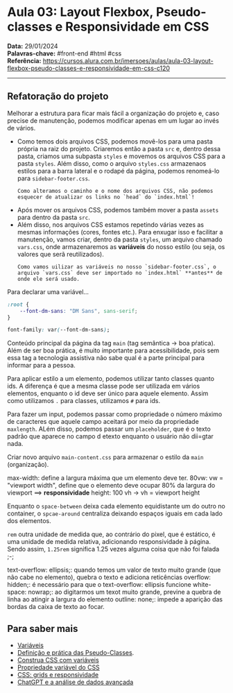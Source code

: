 # Aula 03: Layout Flexbox, Pseudo-classes e Responsividade em CSS

**Data:** 29/01/2024  
**Palavras-chave:** #front-end #html #css   
**Referência:** <https://cursos.alura.com.br/imersoes/aulas/aula-03-layout-flexbox-pseudo-classes-e-responsividade-em-css-c120>

---

## Refatoração do projeto

Melhorar a estrutura para ficar mais fácil a organização do projeto e, caso precise de manutenção, podemos modificar apenas em um lugar ao invés de vários. 

- Como temos dois arquivos CSS, podemos movê-los para uma pasta própria na raiz do projeto. Criaremos então a pasta `src` e, dentro dessa pasta, criamos uma subpasta `styles` e movemos os arquivos CSS para a pasta `styles`. Além disso, como o arquivo `styles.css` armazenaos estilos para a barra lateral e o rodapé da página, podemos renomeá-lo para `sidebar-footer.css`.
    ```ad-warning
    Como alteramos o caminho e o nome dos arquivos CSS, não podemos esquecer de atualizar os links no `head` do `index.html`!
    ```
- Após mover os arquivos CSS, podemos também mover a pasta `assets` para dentro da pasta `src`.
- Além disso, nos arquivos CSS estamos repetindo várias vezes as mesmas informações (cores, fontes etc.). Para enxugar isso e facilitar a manutenção, vamos criar, dentro da pasta `styles`, um arquivo chamado `vars.css`, onde armazenaremos as **variáveis** do nosso estilo (ou seja, os valores que serã reutilizados).
    ```ad-warning
    Como vamos uilizar as variáveis no nosso `sidebar-footer.css`, o arquivo `vars.css` deve ser importado no `index.html` **antes** de onde ele será usado.
    ```

Para declarar uma variável...

```css
:root {
    --font-dm-sans: "DM Sans", sans-serif;
}
```

```css
font-family: var(--font-dm-sans);
```

Conteúdo principal da página da tag `main` (tag semântica -> boa pŕatica). Além de ser boa prática, é muito importante para acessibilidade, pois sem essa tag a tecnologia assistiva não sabe qual é a parte principal para informar para a pessoa.

Para aplicar estilo a um elemento, podemos utilizar tanto classes quanto ids. A diferença é que a mesma classe pode ser utilizada em vários elementos, enquanto o id deve ser único para aquele elemento. Assim como utilizamos `.` para classes, utilizamos `#` para ids.

Para fazer um input, podemos passar como propriedade o número máximo de caracteres que aquele campo aceitará por meio da propriedade `maxlength`. ALém disso, podemos passar um `placeholder`, que é o texto padrão que aparece no campo d etexto enquanto o usuário não dii=gtar nada.

Criar novo arquivo `main-content.css` para armazenar o estilo da `main` (organização).

max-width: define a largura máxima que um elemento deve ter. 80vw: vw = "viewport width", define que o elemento deve ocupar 80% da largura do viewport ==> **responsividade**
height: 100 vh -> vh = viewport height

Enquanto o `space-between` deixa cada elemento equidistante um do outro no container, o `spcae-around` centraliza deixando espaços iguais em cada lado dos elementos.

`rem` outra unidade de medida que, ao contrário do pixel, que é estático, é uma unidade de medida relativa, adicionando responsividade à página. Sendo assim, `1.25rem` significa 1.25 vezes alguma coisa que não foi falada ;-;

text-overflow: ellipsis;: quando temos um valor de texto muito grande (que não cabe no elemento), quebra o texto e adiciona reticências
overflow: hidden;: é necessário para que o text-overflow: ellipsis funcione
white-space: nowrap;: ao digitarmos um texot muito grande, previne a quebra de linha ao atingir a largura do elemento
outline: none;: impede a aparição das bordas da caixa de texto ao focar.

## Para saber mais

- [Variáveis](https://github.com/alura-cursos/spotify-imersao/blob/main/spotify-imersao/src/styles/vars.css)
- [Definição e prática das Pseudo-Classes](https://developer.mozilla.org/pt-BR/docs/Web/CSS/Pseudo-classes).
- [Construa CSS com variáveis](https://www.alura.com.br/artigos/construa-css-magico-variaveis-nativas)
- [Propriedade variável do CSS](https://developer.mozilla.org/pt-BR/docs/Web/CSS/Using_CSS_custom_properties)
- [CSS: grids e responsividade](https://www.alura.com.br/artigos/como-fazer-grids-e-a-responsividade-na-web)
- [ChatGPT e a análise de dados avançada](https://www.youtube.com/watch?v=u-JoDQ58Dv0)
